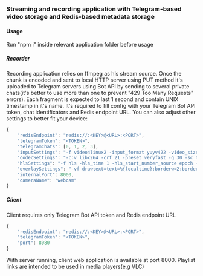 ### Streaming and recording application with Telegram-based video storage and Redis-based metadata storage
#### Usage
Run "npm i" inside relevant application folder before usage
##### Recorder
Recording application relies on ffmpeg as hls stream source. Once the chunk is encoded and sent to local HTTP server using PUT method it's uploaded to Telegram servers using Bot API by sending to several private chats(it's better to use more than one to prevent "429 Too Many Requests" errors). Each fragment is expected to last 1 second and contain UNIX timestamp in it's name.
It's required to fill config with your Telegram Bot API token, chat identificators and Redis endpoint URL. You can also adjust other settings to better fit your device:
```javascript
{
    "redisEndpoint": "redis://:<KEY>@<URL>:<PORT>",
    "telegramToken": "<TOKEN>",
    "telegramChats": [0, 1, 2, 3],
    "inputSettings": "-f video4linux2 -input_format yuyv422 -video_size 640x480 -i /dev/video0",
    "codecSettings": "-c:v libx264 -crf 21 -preset veryfast -g 30 -sc_threshold 0",
    "hlsSettings": "-f hls -hls_time 1 -hls_start_number_source epoch -hls_flags omit_endlist -hls_list_size 1",
    "overlaySettings": "-vf drawtext=text=%{localtime}:borderw=2:bordercolor=white",
    "internalPort": 8000,
    "cameraName": "webcam"
}
```
##### Client
Client requires only Telegram Bot API token and Redis endpoint URL
```javascript
{
    "redisEndpoint": "redis://:<KEY>@<URL>:<PORT>",
    "telegramToken": "<TOKEN>",
    "port": 8080
}
```
With server running, client web application is available at port 8000. Playlist links are intended to be used in media players(e.g VLC)
